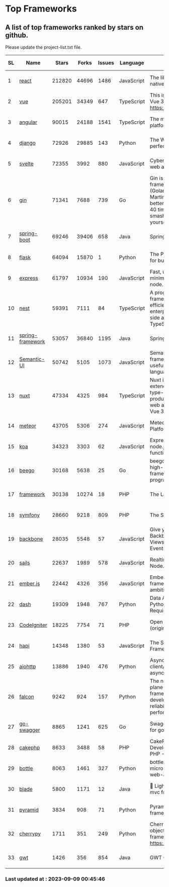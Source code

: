 # Top Frameworks
## A list of top frameworks ranked by stars on github.  
Please update the project-list.txt file.

| SL| Name  | Stars| Forks| Issues | Language | Description | Last Commit |
| --| ------| -----| ---- | ------ | -------- | ----------- | ----------- |
| 1 | [react](https://github.com/facebook/react) | 212820 | 44696 | 1486 | JavaScript | The library for web and native user interfaces | 2023-09-07 21:48:22 |
| 2 | [vue](https://github.com/vuejs/vue) | 205201 | 34349 | 647 | TypeScript | This is the repo for Vue 2. For Vue 3, go to https://github.com/vuejs/core | 2023-04-27 09:43:19 |
| 3 | [angular](https://github.com/angular/angular) | 90015 | 24188 | 1541 | TypeScript | The modern web developer’s platform | 2023-09-08 21:49:07 |
| 4 | [django](https://github.com/django/django) | 72926 | 29885 | 143 | Python | The Web framework for perfectionists with deadlines. | 2023-09-08 06:47:11 |
| 5 | [svelte](https://github.com/sveltejs/svelte) | 72355 | 3992 | 880 | JavaScript | Cybernetically enhanced web apps | 2023-09-04 06:47:43 |
| 6 | [gin](https://github.com/gin-gonic/gin) | 71341 | 7688 | 739 | Go | Gin is a HTTP web framework written in Go (Golang). It features a Martini-like API with much better performance -- up to 40 times faster. If you need smashing performance, get yourself some Gin. | 2023-09-08 14:18:00 |
| 7 | [spring-boot](https://github.com/spring-projects/spring-boot) | 69246 | 39406 | 658 | Java | Spring Boot | 2023-09-08 15:52:42 |
| 8 | [flask](https://github.com/pallets/flask) | 64094 | 15870 | 1 | Python | The Python micro framework for building web applications. | 2023-09-05 21:02:38 |
| 9 | [express](https://github.com/expressjs/express) | 61797 | 10934 | 190 | JavaScript | Fast, unopinionated, minimalist web framework for node. | 2023-05-16 01:53:48 |
| 10 | [nest](https://github.com/nestjs/nest) | 59391 | 7111 | 84 | TypeScript | A progressive Node.js framework for building efficient, scalable, and enterprise-grade server-side applications with TypeScript/JavaScript 🚀 | 2023-09-01 10:10:25 |
| 11 | [spring-framework](https://github.com/spring-projects/spring-framework) | 53057 | 36840 | 1195 | Java | Spring Framework | 2023-09-08 18:12:44 |
| 12 | [Semantic-UI](https://github.com/Semantic-Org/Semantic-UI) | 50742 | 5105 | 1073 | JavaScript | Semantic is a UI component framework based around useful principles from natural language. | 2023-01-11 17:05:32 |
| 13 | [nuxt](https://github.com/nuxt/nuxt) | 47334 | 4325 | 984 | TypeScript | Nuxt is an intuitive and extendable way to create type-safe, performant and production-grade full-stack web apps and websites with Vue 3. | 2023-09-08 19:48:42 |
| 14 | [meteor](https://github.com/meteor/meteor) | 43705 | 5306 | 274 | JavaScript | Meteor, the JavaScript App Platform | 2023-09-06 11:42:14 |
| 15 | [koa](https://github.com/koajs/koa) | 34323 | 3303 | 62 | JavaScript | Expressive middleware for node.js using ES2017 async functions | 2023-05-17 07:50:49 |
| 16 | [beego](https://github.com/beego/beego) | 30168 | 5638 | 25 | Go | beego is an open-source, high-performance web framework for the Go programming language. | 2023-08-29 12:56:51 |
| 17 | [framework](https://github.com/laravel/framework) | 30138 | 10274 | 18 | PHP | The Laravel Framework. | 2023-09-08 12:16:07 |
| 18 | [symfony](https://github.com/symfony/symfony) | 28660 | 9218 | 809 | PHP | The Symfony PHP framework | 2023-09-07 20:15:34 |
| 19 | [backbone](https://github.com/jashkenas/backbone) | 28035 | 5548 | 57 | JavaScript | Give your JS App some Backbone with Models, Views, Collections, and Events | 2023-08-10 22:05:08 |
| 20 | [sails](https://github.com/balderdashy/sails) | 22637 | 1989 | 578 | JavaScript | Realtime MVC Framework for Node.js | 2023-09-01 21:26:40 |
| 21 | [ember.js](https://github.com/emberjs/ember.js) | 22442 | 4326 | 356 | JavaScript | Ember.js - A JavaScript framework for creating ambitious web applications | 2023-09-08 20:11:02 |
| 22 | [dash](https://github.com/plotly/dash) | 19309 | 1948 | 767 | Python | Data Apps & Dashboards for Python. No JavaScript Required. | 2023-08-29 16:49:04 |
| 23 | [CodeIgniter](https://github.com/bcit-ci/CodeIgniter) | 18225 | 7754 | 71 | PHP | Open Source PHP Framework (originally from EllisLab) | 2023-04-07 17:57:13 |
| 24 | [hapi](https://github.com/hapijs/hapi) | 14348 | 1380 | 53 | JavaScript | The Simple, Secure Framework Developers Trust | 2023-04-24 22:09:20 |
| 25 | [aiohttp](https://github.com/aio-libs/aiohttp) | 13886 | 1940 | 476 | Python | Asynchronous HTTP client/server framework for asyncio and Python | 2023-09-08 10:55:45 |
| 26 | [falcon](https://github.com/falconry/falcon) | 9242 | 924 | 157 | Python | The no-magic web data plane API and microservices framework for Python developers, with a focus on reliability, correctness, and performance at scale. | 2023-08-21 21:45:34 |
| 27 | [go-swagger](https://github.com/go-swagger/go-swagger) | 8865 | 1241 | 625 | Go | Swagger 2.0 implementation for go | 2023-08-21 22:25:45 |
| 28 | [cakephp](https://github.com/cakephp/cakephp) | 8633 | 3488 | 58 | PHP | CakePHP: The Rapid Development Framework for PHP - Official Repository | 2023-09-04 17:48:00 |
| 29 | [bottle](https://github.com/bottlepy/bottle) | 8063 | 1461 | 327 | Python | bottle.py is a fast and simple micro-framework for python web-applications. | 2022-09-05 15:24:52 |
| 30 | [blade](https://github.com/lets-blade/blade) | 5800 | 1171 | 12 | Java | :rocket: Lightning fast and elegant mvc framework for Java8 | 2023-06-16 05:18:49 |
| 31 | [pyramid](https://github.com/Pylons/pyramid) | 3834 | 908 | 71 | Python | Pyramid - A Python web framework | 2023-09-05 16:44:54 |
| 32 | [cherrypy](https://github.com/cherrypy/cherrypy) | 1711 | 351 | 249 | Python | CherryPy is a pythonic, object-oriented HTTP framework.      https://cherrypy.dev | 2023-08-04 13:52:17 |
| 33 | [gwt](https://github.com/gwtproject/gwt) | 1426 | 356 | 854 | Java | GWT Open Source Project | 2023-07-03 13:48:40 |

### Last updated at : 2023-09-09 00:45:46
